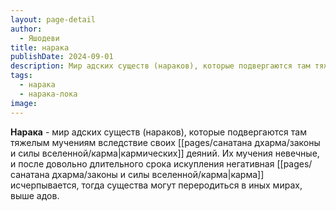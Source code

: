 ```yaml
---
layout: page-detail
author:
  - Яшодеви
title: нарака
publishDate: 2024-09-01
description: Мир адских существ (нараков), которые подвергаются там тяжелым мучениям вследствие своих кармических деяний. Их мучения невечные, и после довольно длительного срока искупления негативная карма исчерпывается, тогда существа могут переродиться в иных мирах, выше адов.
tags:
  - нарака
  - нарака-лока
image:
---
```

**Нарака** - мир адских существ (нараков), которые подвергаются там тяжелым мучениям вследствие своих [[pages/санатана дхарма/законы и силы вселенной/карма|кармических]] деяний. Их мучения невечные, и после довольно длительного срока искупления негативная [[pages/санатана дхарма/законы и силы вселенной/карма|карма]] исчерпывается, тогда существа могут переродиться в иных мирах, выше адов.

